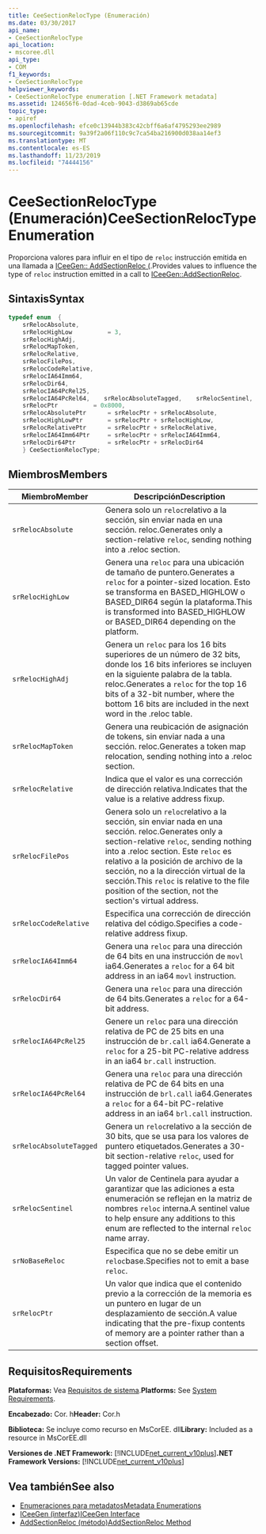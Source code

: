 ```yaml
---
title: CeeSectionRelocType (Enumeración)
ms.date: 03/30/2017
api_name:
- CeeSectionRelocType
api_location:
- mscoree.dll
api_type:
- COM
f1_keywords:
- CeeSectionRelocType
helpviewer_keywords:
- CeeSectionRelocType enumeration [.NET Framework metadata]
ms.assetid: 124656f6-0dad-4ceb-9043-d3869ab65cde
topic_type:
- apiref
ms.openlocfilehash: efce0c13944b383c42cbff6a6af4795293ee2989
ms.sourcegitcommit: 9a39f2a06f110c9c7ca54ba216900d038aa14ef3
ms.translationtype: MT
ms.contentlocale: es-ES
ms.lasthandoff: 11/23/2019
ms.locfileid: "74444156"
---
```

# <a name="ceesectionreloctype-enumeration"></a><span data-ttu-id="f1ceb-102">CeeSectionRelocType (Enumeración)</span><span class="sxs-lookup"><span data-stu-id="f1ceb-102">CeeSectionRelocType Enumeration</span></span>
<span data-ttu-id="f1ceb-103">Proporciona valores para influir en el tipo de `reloc` instrucción emitida en una llamada a [ICeeGen:: AddSectionReloc (](../../../../docs/framework/unmanaged-api/metadata/iceegen-addsectionreloc-method.md).</span><span class="sxs-lookup"><span data-stu-id="f1ceb-103">Provides values to influence the type of `reloc` instruction emitted in a call to [ICeeGen::AddSectionReloc](../../../../docs/framework/unmanaged-api/metadata/iceegen-addsectionreloc-method.md).</span></span>  
  
## <a name="syntax"></a><span data-ttu-id="f1ceb-104">Sintaxis</span><span class="sxs-lookup"><span data-stu-id="f1ceb-104">Syntax</span></span>  
  
```cpp  
typedef enum  {  
    srRelocAbsolute,  
    srRelocHighLow          = 3,  
    srRelocHighAdj,       
    srRelocMapToken,  
    srRelocRelative,  
    srRelocFilePos,  
    srRelocCodeRelative,  
    srRelocIA64Imm64,  
    srRelocDir64,  
    srRelocIA64PcRel25,  
    srRelocIA64PcRel64,    srRelocAbsoluteTagged,    srRelocSentinel,    srNoBaseReloc       = 0x4000,  
    srRelocPtr          = 0x8000,  
    srRelocAbsolutePtr      = srRelocPtr + srRelocAbsolute,  
    srRelocHighLowPtr       = srRelocPtr + srRelocHighLow,  
    srRelocRelativePtr      = srRelocPtr + srRelocRelative,  
    srRelocIA64Imm64Ptr     = srRelocPtr + srRelocIA64Imm64,  
    srRelocDir64Ptr         = srRelocPtr + srRelocDir64  
    } CeeSectionRelocType;  
```  
  
## <a name="members"></a><span data-ttu-id="f1ceb-105">Miembros</span><span class="sxs-lookup"><span data-stu-id="f1ceb-105">Members</span></span>  
  
|<span data-ttu-id="f1ceb-106">Miembro</span><span class="sxs-lookup"><span data-stu-id="f1ceb-106">Member</span></span>|<span data-ttu-id="f1ceb-107">Descripción</span><span class="sxs-lookup"><span data-stu-id="f1ceb-107">Description</span></span>|  
|------------|-----------------|  
|`srRelocAbsolute`|<span data-ttu-id="f1ceb-108">Genera solo un `reloc`relativo a la sección, sin enviar nada en una sección. reloc.</span><span class="sxs-lookup"><span data-stu-id="f1ceb-108">Generates only a section-relative `reloc`, sending nothing into a .reloc section.</span></span>|  
|`srRelocHighLow`|<span data-ttu-id="f1ceb-109">Genera una `reloc` para una ubicación de tamaño de puntero.</span><span class="sxs-lookup"><span data-stu-id="f1ceb-109">Generates a `reloc` for a pointer-sized location.</span></span> <span data-ttu-id="f1ceb-110">Esto se transforma en BASED_HIGHLOW o BASED_DIR64 según la plataforma.</span><span class="sxs-lookup"><span data-stu-id="f1ceb-110">This is transformed into BASED_HIGHLOW or BASED_DIR64 depending on the platform.</span></span>|  
|`srRelocHighAdj`|<span data-ttu-id="f1ceb-111">Genera un `reloc` para los 16 bits superiores de un número de 32 bits, donde los 16 bits inferiores se incluyen en la siguiente palabra de la tabla. reloc.</span><span class="sxs-lookup"><span data-stu-id="f1ceb-111">Generates a `reloc` for the top 16 bits of a 32-bit number, where the bottom 16 bits are included in the next word in the .reloc table.</span></span>|  
|`srRelocMapToken`|<span data-ttu-id="f1ceb-112">Genera una reubicación de asignación de tokens, sin enviar nada a una sección. reloc.</span><span class="sxs-lookup"><span data-stu-id="f1ceb-112">Generates a token map relocation, sending nothing into a .reloc section.</span></span>|  
|`srRelocRelative`|<span data-ttu-id="f1ceb-113">Indica que el valor es una corrección de dirección relativa.</span><span class="sxs-lookup"><span data-stu-id="f1ceb-113">Indicates that the value is a relative address fixup.</span></span>|  
|`srRelocFilePos`|<span data-ttu-id="f1ceb-114">Genera solo un `reloc`relativo a la sección, sin enviar nada en una sección. reloc.</span><span class="sxs-lookup"><span data-stu-id="f1ceb-114">Generates only a section-relative `reloc`, sending nothing into a .reloc section.</span></span> <span data-ttu-id="f1ceb-115">Este `reloc` es relativo a la posición de archivo de la sección, no a la dirección virtual de la sección.</span><span class="sxs-lookup"><span data-stu-id="f1ceb-115">This `reloc` is relative to the file position of the section, not the section's virtual address.</span></span>|  
|`srRelocCodeRelative`|<span data-ttu-id="f1ceb-116">Especifica una corrección de dirección relativa del código.</span><span class="sxs-lookup"><span data-stu-id="f1ceb-116">Specifies a code-relative address fixup.</span></span>|  
|`srRelocIA64Imm64`|<span data-ttu-id="f1ceb-117">Genera una `reloc` para una dirección de 64 bits en una instrucción de `movl` ia64.</span><span class="sxs-lookup"><span data-stu-id="f1ceb-117">Generates a `reloc` for a 64 bit address in an ia64 `movl` instruction.</span></span>|  
|`srRelocDir64`|<span data-ttu-id="f1ceb-118">Genera una `reloc` para una dirección de 64 bits.</span><span class="sxs-lookup"><span data-stu-id="f1ceb-118">Generates a `reloc` for a 64-bit address.</span></span>|  
|`srRelocIA64PcRel25`|<span data-ttu-id="f1ceb-119">Genere un `reloc` para una dirección relativa de PC de 25 bits en una instrucción de `br.call` ia64.</span><span class="sxs-lookup"><span data-stu-id="f1ceb-119">Generate a `reloc` for a 25-bit PC-relative address in an ia64 `br.call` instruction.</span></span>|  
|`srRelocIA64PcRel64`|<span data-ttu-id="f1ceb-120">Genera una `reloc` para una dirección relativa de PC de 64 bits en una instrucción de `brl.call` ia64.</span><span class="sxs-lookup"><span data-stu-id="f1ceb-120">Generates a `reloc` for a 64-bit PC-relative address in an ia64 `brl.call` instruction.</span></span>|  
|`srRelocAbsoluteTagged`|<span data-ttu-id="f1ceb-121">Genera un `reloc`relativo a la sección de 30 bits, que se usa para los valores de puntero etiquetados.</span><span class="sxs-lookup"><span data-stu-id="f1ceb-121">Generates a 30-bit section-relative `reloc`, used for tagged pointer values.</span></span>|  
|`srRelocSentinel`|<span data-ttu-id="f1ceb-122">Un valor de Centinela para ayudar a garantizar que las adiciones a esta enumeración se reflejan en la matriz de nombres `reloc` interna.</span><span class="sxs-lookup"><span data-stu-id="f1ceb-122">A sentinel value to help ensure any additions to this enum are reflected to the internal `reloc` name array.</span></span>|  
|`srNoBaseReloc`|<span data-ttu-id="f1ceb-123">Especifica que no se debe emitir un `reloc`base.</span><span class="sxs-lookup"><span data-stu-id="f1ceb-123">Specifies not to emit a base `reloc`.</span></span>|  
|`srRelocPtr`|<span data-ttu-id="f1ceb-124">Un valor que indica que el contenido previo a la corrección de la memoria es un puntero en lugar de un desplazamiento de sección.</span><span class="sxs-lookup"><span data-stu-id="f1ceb-124">A value indicating that the pre-fixup contents of memory are a pointer rather than a section offset.</span></span>|  
  
## <a name="requirements"></a><span data-ttu-id="f1ceb-125">Requisitos</span><span class="sxs-lookup"><span data-stu-id="f1ceb-125">Requirements</span></span>  
 <span data-ttu-id="f1ceb-126">**Plataformas:** Vea [Requisitos de sistema](../../../../docs/framework/get-started/system-requirements.md).</span><span class="sxs-lookup"><span data-stu-id="f1ceb-126">**Platforms:** See [System Requirements](../../../../docs/framework/get-started/system-requirements.md).</span></span>  
  
 <span data-ttu-id="f1ceb-127">**Encabezado:** Cor. h</span><span class="sxs-lookup"><span data-stu-id="f1ceb-127">**Header:** Cor.h</span></span>  
  
 <span data-ttu-id="f1ceb-128">**Biblioteca:** Se incluye como recurso en MsCorEE. dll</span><span class="sxs-lookup"><span data-stu-id="f1ceb-128">**Library:** Included as a resource in MsCorEE.dll</span></span>  
  
 <span data-ttu-id="f1ceb-129">**Versiones de .NET Framework:** [!INCLUDE[net_current_v10plus](../../../../includes/net-current-v10plus-md.md)]</span><span class="sxs-lookup"><span data-stu-id="f1ceb-129">**.NET Framework Versions:** [!INCLUDE[net_current_v10plus](../../../../includes/net-current-v10plus-md.md)]</span></span>  
  
## <a name="see-also"></a><span data-ttu-id="f1ceb-130">Vea también</span><span class="sxs-lookup"><span data-stu-id="f1ceb-130">See also</span></span>

- [<span data-ttu-id="f1ceb-131">Enumeraciones para metadatos</span><span class="sxs-lookup"><span data-stu-id="f1ceb-131">Metadata Enumerations</span></span>](../../../../docs/framework/unmanaged-api/metadata/metadata-enumerations.md)
- [<span data-ttu-id="f1ceb-132">ICeeGen (interfaz)</span><span class="sxs-lookup"><span data-stu-id="f1ceb-132">ICeeGen Interface</span></span>](../../../../docs/framework/unmanaged-api/metadata/iceegen-interface.md)
- [<span data-ttu-id="f1ceb-133">AddSectionReloc (método)</span><span class="sxs-lookup"><span data-stu-id="f1ceb-133">AddSectionReloc Method</span></span>](../../../../docs/framework/unmanaged-api/metadata/iceegen-addsectionreloc-method.md)
